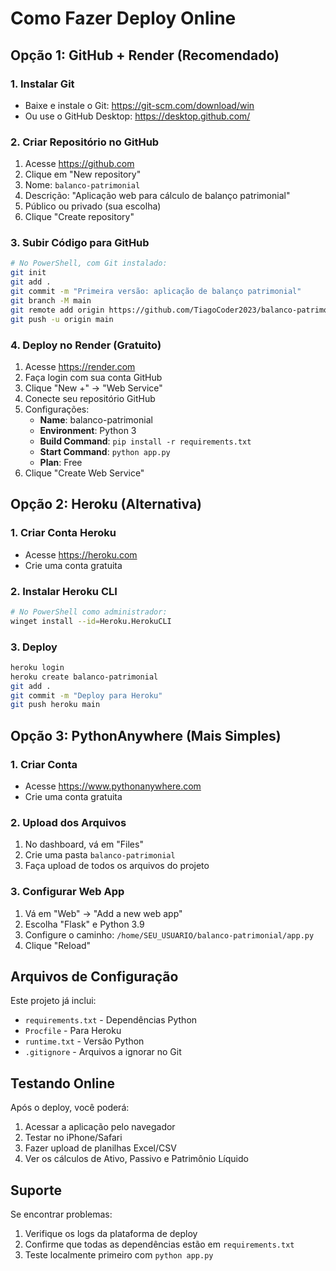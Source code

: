 # Como Fazer Deploy Online

## Opção 1: GitHub + Render (Recomendado)

### 1. Instalar Git
- Baixe e instale o Git: https://git-scm.com/download/win
- Ou use o GitHub Desktop: https://desktop.github.com/

### 2. Criar Repositório no GitHub
1. Acesse https://github.com
2. Clique em "New repository"
3. Nome: `balanco-patrimonial`
4. Descrição: "Aplicação web para cálculo de balanço patrimonial"
5. Público ou privado (sua escolha)
6. Clique "Create repository"

### 3. Subir Código para GitHub
```bash
# No PowerShell, com Git instalado:
git init
git add .
git commit -m "Primeira versão: aplicação de balanço patrimonial"
git branch -M main
git remote add origin https://github.com/TiagoCoder2023/balanco-patrimonial.git
git push -u origin main
```

### 4. Deploy no Render (Gratuito)
1. Acesse https://render.com
2. Faça login com sua conta GitHub
3. Clique "New +" → "Web Service"
4. Conecte seu repositório GitHub
5. Configurações:
   - **Name**: balanco-patrimonial
   - **Environment**: Python 3
   - **Build Command**: `pip install -r requirements.txt`
   - **Start Command**: `python app.py`
   - **Plan**: Free
6. Clique "Create Web Service"

## Opção 2: Heroku (Alternativa)

### 1. Criar Conta Heroku
- Acesse https://heroku.com
- Crie uma conta gratuita

### 2. Instalar Heroku CLI
```bash
# No PowerShell como administrador:
winget install --id=Heroku.HerokuCLI
```

### 3. Deploy
```bash
heroku login
heroku create balanco-patrimonial
git add .
git commit -m "Deploy para Heroku"
git push heroku main
```

## Opção 3: PythonAnywhere (Mais Simples)

### 1. Criar Conta
- Acesse https://www.pythonanywhere.com
- Crie uma conta gratuita

### 2. Upload dos Arquivos
1. No dashboard, vá em "Files"
2. Crie uma pasta `balanco-patrimonial`
3. Faça upload de todos os arquivos do projeto

### 3. Configurar Web App
1. Vá em "Web" → "Add a new web app"
2. Escolha "Flask" e Python 3.9
3. Configure o caminho: `/home/SEU_USUARIO/balanco-patrimonial/app.py`
4. Clique "Reload"

## Arquivos de Configuração

Este projeto já inclui:
- `requirements.txt` - Dependências Python
- `Procfile` - Para Heroku
- `runtime.txt` - Versão Python
- `.gitignore` - Arquivos a ignorar no Git

## Testando Online

Após o deploy, você poderá:
1. Acessar a aplicação pelo navegador
2. Testar no iPhone/Safari
3. Fazer upload de planilhas Excel/CSV
4. Ver os cálculos de Ativo, Passivo e Patrimônio Líquido

## Suporte

Se encontrar problemas:
1. Verifique os logs da plataforma de deploy
2. Confirme que todas as dependências estão em `requirements.txt`
3. Teste localmente primeiro com `python app.py`

